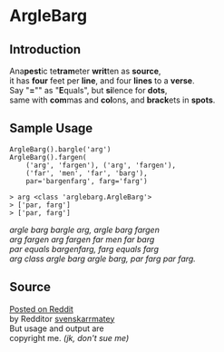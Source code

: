 # ArgleBarg

## Introduction

Ana**pest**ic te**tram**eter **writ**ten as **source**,  
it has **four** feet per **line**, and four **lines** to a **verse**.  
Say "**=**"" as "**E**quals", but **si**lence for **dots**,  
same with **com**mas and **col**ons, and **brack**ets in **spots**.

## Sample Usage

```
ArgleBarg().bargle('arg')
ArgleBarg().fargen(
    ('arg', 'fargen'), ('arg', 'fargen'),
    ('far', 'men', 'far', 'barg'),
    par='bargenfarg', farg='farg')
```

```
> arg <class 'arglebarg.ArgleBarg'>
> ['par, farg']
> ['par, farg']
```

*argle barg bargle arg, argle barg fargen*  
*arg fargen arg fargen far men far barg*  
*par equals bargenfarg, farg equals farg*  
*arg class argle barg argle barg, par farg par farg.*

## Source

[Posted on Reddit](https://www.reddit.com/r/ProgrammerHumor/comments/4qw691/dr_seuss_writes_code/)  
by Redditor [svenskarrmatey](https://www.reddit.com/user/svenskarrmatey)  
But usage and output are  
copyright me. *(jk, don't sue me)*
